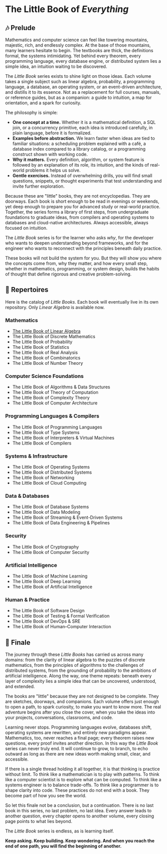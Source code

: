 # The Little Book of *Everything*
## 🎶 Prelude

Mathematics and computer science can feel like towering mountains, majestic, rich, and endlessly complex. At the base of those mountains, many learners hesitate to begin. The textbooks are thick, the definitions formal, the systems intimidating. Yet behind every theorem, every programming language, every database engine, or distributed system lies a simple idea, an intuition waiting to be discovered.

The *Little Book* series exists to shine light on those ideas. Each volume takes a single subject such as linear algebra, probability, a programming language, a database, an operating system, or an event-driven architecture, and distills it to its essence. Not as a replacement for full courses, manuals, or reference guides, but as a companion: a guide to intuition, a map for orientation, and a spark for curiosity.

The philosophy is simple:

- **One concept at a time.** Whether it is a mathematical definition, a SQL join, or a concurrency primitive, each idea is introduced carefully, in plain language, before it is formalized.
- **Examples before abstraction.** We learn faster when ideas are tied to familiar situations: a scheduling problem explained with a café, a database index compared to a library catalog, or a programming construct shown with working code.
- **Why it matters.** Every definition, algorithm, or system feature is followed by an explanation of its role, its intuition, and the kinds of real-world problems it helps us solve.
- **Gentle exercises.** Instead of overwhelming drills, you will find small questions, snippets, or thought experiments that test understanding and invite further exploration.

Because these are "little" books, they are not encyclopedias. They are doorways. Each book is short enough to be read in evenings or weekends, yet deep enough to prepare you for advanced study or real-world practice. Together, the series forms a library of first steps, from undergraduate foundations to graduate ideas, from compilers and operating systems to databases and cloud-native architectures. Always accessible, always focused on intuition.

The *Little Book* series is for the learner who asks *why*, for the developer who wants to deepen understanding beyond frameworks, and for the engineer who wants to reconnect with the principles beneath daily practice.

These books will not build the system for you. But they will show you where the concepts come from, why they matter, and how every small step, whether in mathematics, programming, or system design, builds the habits of thought that define rigorous and creative problem-solving.

## 🎼 Repertoires

Here is the catalog of *Little Books*. Each book will eventually live in its own repository. Only *Linear Algebra* is available now.

### Mathematics

- [The Little Book of Linear Algebra](https://github.com/the-litte-book-of/linear-algebra)
- The Little Book of Discrete Mathematics
- The Little Book of Probability
- The Little Book of Statistics
- The Little Book of Real Analysis
- The Little Book of Combinatorics
- The Little Book of Number Theory

### Computer Science Foundations

- The Little Book of Algorithms & Data Structures
- The Little Book of Theory of Computation
- The Little Book of Complexity Theory
- The Little Book of Computer Architecture

### Programming Languages & Compilers

- The Little Book of Programming Languages
- The Little Book of Type Systems
- The Little Book of Interpreters & Virtual Machines
- The Little Book of Compilers

### Systems & Infrastructure

- The Little Book of Operating Systems
- The Little Book of Distributed Systems
- The Little Book of Networking
- The Little Book of Cloud Computing

### Data & Databases

- The Little Book of Database Systems
- The Little Book of Data Modeling
- The Little Book of Streaming & Event-Driven Systems
- The Little Book of Data Engineering & Pipelines

### Security

- The Little Book of Cryptography
- The Little Book of Computer Security

### Artificial Intelligence

- The Little Book of Machine Learning
- The Little Book of Deep Learning
- The Little Book of Artificial Intelligence

### Human & Practice

- The Little Book of Software Design
- The Little Book of Testing & Formal Verification
- The Little Book of DevOps & SRE
- The Little Book of Human–Computer Interaction

## 🎵 Finale

The journey through these *Little Books* has carried us across many domains: from the clarity of linear algebra to the puzzles of discrete mathematics, from the principles of algorithms to the challenges of distributed systems, from the grounding of probability to the ambitions of artificial intelligence. Along the way, one theme repeats: beneath every layer of complexity lies a simple idea that can be uncovered, understood, and extended.

The books are "little" because they are not designed to be complete. They are sketches, doorways, and companions. Each volume offers just enough to open a path, to spark curiosity, to make you want to know more. The real adventure begins after you close the cover, when you take the ideas into your projects, conversations, classrooms, and code.

Learning never stops. Programming languages evolve, databases shift, operating systems are rewritten, and entirely new paradigms appear. Mathematics, too, never reaches a final page; every theorem raises new questions, every proof invites another direction. In this way the *Little Book* series can never truly end. It will continue to grow, to branch, to echo outward as long as there are new ideas worth making small, clear, and accessible.

If there is a single thread holding it all together, it is that thinking is practice without limit. To think like a mathematician is to play with patterns. To think like a computer scientist is to explore what can be computed. To think like a systems engineer is to balance trade-offs. To think like a programmer is to shape clarity into code. These practices do not end with a book. They become part of how you see the world.

So let this finale not be a conclusion, but a continuation. There is no last book in this series, no last problem, no last idea. Every answer leads to another question, every chapter opens to another volume, every closing page points to what lies beyond.

The *Little Book* series is endless, as is learning itself.

**Keep asking. Keep building. Keep wondering. And when you reach the end of one path, you will find the beginning of another.**

